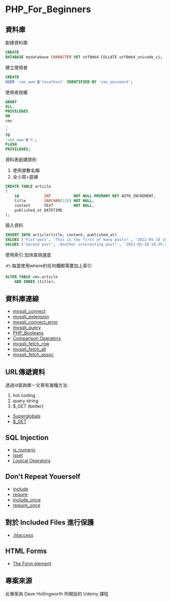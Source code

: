 # PHP_For_Beginners

## 資料庫

創建資料庫

```sql
CREATE
DATABASE mydatabase CHARACTER SET utf8mb4 COLLATE utf8mb4_unicode_ci;
```

建立使用者

```sql
CREATE
USER 'cms_www'@'localhost' IDENTIFIED BY 'cms_password';
```

使用者授權

```sql
GRANT
ALL
PRIVILEGES
ON
cms
.
*
TO
'cms_www'@'%';
FLUSH
PRIVILEGES;
```

資料表創建原則

1. 使用單數名稱
2. 全小寫+底線

```sql
CREATE TABLE article
(
    id           INT          NOT NULL PRIMARY KEY AUTO_INCREMENT,
    title        VARCHAR(128) NOT NULL,
    content      TEXT         NOT NULL,
    published_at DATETIME
);
```

插入資料

```sql
INSERT INTO article(title, content, published_at)
VALUES ('Fist post', 'This is the first of many posts!', '2022-05-18 10:30:25'),
VALUES ('Second post', 'Another interesting post!', '2022-05-18 10:35:25');
```

使用索引:加快查詢速度

✍️ 每當使用where的任何欄都需要加上索引

```sql
ALTER TABLE cms.article
    ADD INDEX (title);
```

## 資料庫連線

- [mysqli_connect](https://www.php.net/manual/en/function.mysqli-connect.php)
- [mysqli_extension](https://www.php.net/manual/en/book.mysqli.php)
- [mysqli_connect_error](https://www.php.net/manual/en/mysqli.connect-error.php)
- [mysqli_query](https://www.php.net/manual/en/mysqli.query.php)
- [PHP_Booleans](https://www.php.net/manual/en/language.types.boolean.php#language.types.boolean.casting)
- [Comparison Operators](https://www.php.net/manual/en/language.operators.comparison.php)
- [mysqli_fetch_row](https://www.php.net/manual/en/mysqli-result.fetch-row.php)
- [mysqli_fetch_all](https://www.php.net/manual/en/mysqli-result.fetch-all.php)
- [mysqli_fetch_assoc](https://www.php.net/manual/en/mysqli-result.fetch-assoc.php)

## URL傳遞資料

透過id查詢單一文章有幾種方法:

1. hot coding
2. query string
3. $_GET (better)

- [Superglobals](https://www.php.net/manual/en/language.variables.superglobals.php)
- [$_GET](https://www.php.net/manual/en/reserved.variables.get.php)

## SQL Injection

- [is_numeric](https://www.php.net/manual/en/function.is-numeric.php)
- [isset](https://www.php.net/manual/en/function.isset.php)
- [Logical Operators](https://www.php.net/manual/en/language.operators.logical.php)

## Don't Repeat Youerself

- [include](https://www.php.net/manual/en/function.include.php)
- [require](https://www.php.net/manual/en/function.require.php)
- [include_once](https://www.php.net/manual/en/function.include-once.php)
- [require_once](https://www.php.net/manual/en/function.require-once.php#function.require-once)

## 對於 Included Files 進行保護

- [.htaccess](https://httpd.apache.org/docs/current/howto/htaccess.html)

## HTML Forms

- [The Form element](https://devdocs.io/html/element/form)

## 專案來源

此專案為 Dave Hollingworth 所開設的 Udemy 課程

